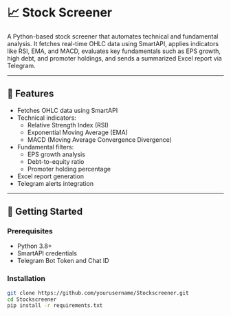# 📈 Stock Screener

A Python-based stock screener that automates technical and fundamental analysis. It fetches real-time OHLC data using SmartAPI, applies indicators like RSI, EMA, and MACD, evaluates key fundamentals such as EPS growth, high debt, and promoter holdings, and sends a summarized Excel report via Telegram.

---

## 🔧 Features

- Fetches OHLC data using SmartAPI
- Technical indicators:
  - Relative Strength Index (RSI)
  - Exponential Moving Average (EMA)
  - MACD (Moving Average Convergence Divergence)
- Fundamental filters:
  - EPS growth analysis
  - Debt-to-equity ratio
  - Promoter holding percentage
- Excel report generation
- Telegram alerts integration

---

## 🚀 Getting Started

### Prerequisites

- Python 3.8+
- SmartAPI credentials
- Telegram Bot Token and Chat ID

### Installation

```bash
git clone https://github.com/yourusername/Stockscreener.git
cd Stockscreener
pip install -r requirements.txt

